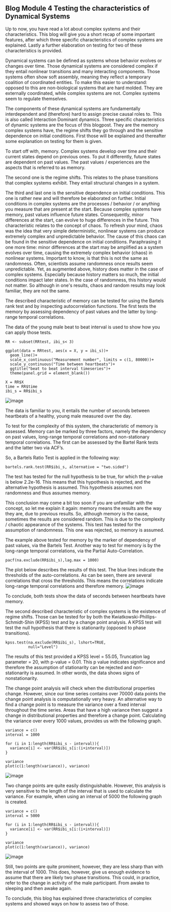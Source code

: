 ## Blog Module 4 Testing the characteristics of Dynamical Systems
Up to now, you have read a lot about complex systems and their characteristics. This blog will give you a short recap of some important features, after which three specific characteristics of complex systems are explained. Lastly a further elaboration on testing for two of these characteristics is provided. 
 
Dynamical systems can be defined as systems whose behavior evolves or changes over time. Those dynamical systems are considered complex if they entail nonlinear transitions and many interacting components. Those systems often show soft assembly, meaning they reflect a temporary coalition of coordinated entities. To make this easier to understand: opposed to this are non-biological systems that are hard molded. They are externally coordinated, while complex systems are not. Complex systems seem to regulate themselves. 
 
The components of these dynamical systems are fundamentally interdependent and (therefore) hard to assign precise causal roles to. This is also called Interaction Dominant dynamics. Three specific characteristics of dynamic systems are the focus of this blogpost. They are the memory complex systems have, the regime shifts they go through and the sensitive dependence on initial conditions. First those will be explained and thereafter some explanation on testing for them is given. 
 
To start off with, memory. Complex systems develop over time and their current states depend on previous ones. To put it differently, future states are dependent on past values. The past values / experiences are the aspects that is referred to as memory.
 
The second one is the regime shifts. This relates to the phase transitions that complex systems exhibit. They entail structural changes in a system. 
 
The third and last one is the sensitive dependence on initial conditions. This one is rather new and will therefore be elaborated on further. Initial conditions in complex systems are the processes / behavior / or anything you measure that are present at the start. Because complex systems have memory, past values influence future states. Consequently, minor differences at the start, can evolve to huge differences in the future. 
This characteristic relates to the concept of chaos. To refresh your mind, chaos was the idea that very simple deterministic, nonlinear systems can produce extremely complex and unpredictable behavior. The cause of this chaos can be found in the sensitive dependence on initial conditions. Paraphrasing it one more time: minor differences at the start may be amplified as a system evolves over time, causing the extremely complex behavior (chaos) in nonlinear systems. Important to know, is that this is not the same as randomness. Often, scientists assume randomness once results seem unpredictable. Yet, as augmented above, history does matter in the case of complex systems. Especially because history matters so much, the initial conditions impact later states. In the case of randomness, this history would not matter. So although in one's results, chaos and random results may look familiar, they are not the same. 
 
The described characteristic of memory can be tested for using the Bartels rank test and by inspecting autocorrelation functions. The first tests the memory by assessing dependency of past values and the latter by long-range temporal correlations.
 
The data of the young male beat to beat interval is used to show how you can apply those tests.


``` RR <- read.csv("RR.csv")
RR <- subset(RRtest, ibi_s< 3)

ggplot(data = RRtest, aes(x = X, y = ibi_s))+
  geom_line()+
  scale_x_continuous("Measurement number", limits = c(1, 80000))+
  scale_y_continuous("Time between heartbeats")+
  ggtitle("beat to beat interval timeseries")+
  theme(panel.grid = element_blank())

X = RR$X
time = RR$time
ibi_s = RR$ibi_s 
```
![image](https://user-images.githubusercontent.com/78364132/159040087-c3edb223-5553-4bed-9ef0-93534280f001.png)

The data is familiar to you, it entails the number of seconds between heartbeats of a healthy, young male measured over the day. 
 
To test for the complexity of this system, the characteristic of memory is assessed. Memory can be marked by three factors, namely the dependency on past values, long-range temporal correlations and non-stationary temporal correlations. The first can be assessed by the Bartel Rank tests and the latter two via ACF’s. 
 

So, a Bartels Ratio Test is applied in the following way:
 ```
 bartels.rank.test(RR$ibi_s, alternative = "two.sided")
 ```
The test has tested for the null hypothesis to be true, for which the p-value is below 2.2e-16. This means that this hypothesis is rejected, and the alternative hypothesis is assumed. This hypothesis assumes non randomness and thus assumes memory. 
 
This conclusion may come a bit too soon if you are unfamiliar with the concept, so let me explain it again: memory means the results are the way they are, due to previous results. So, although memory is the cause, sometimes the results are considered random. This is due to the complexity / chaotic appearance of the systems. This test has tested for the assumption of randomness. This one was rejected, so memory is assumed. 

 
The example above tested for memory by the marker of dependency of past values, via the Bartels Test. Another way to test for memory is by the long-range temporal correlations, via the Partial Auto-Correlation. 
```
pacf(na.exclude(RR$ibi_s),lag.max = 1000)
```

The plot below describes the results of this test. The blue lines indicate the thresholds of the auto-correlations. As can be seen, there are several correlations that cross the thresholds. This means the correlations indicate long-range temporal correlations and therefore memory. 
![image](https://user-images.githubusercontent.com/78364132/159040171-8e557c72-ccce-4adb-9fe5-604ec5f1fdbf.png)

To conclude, both tests show the data of seconds between heartbeats have memory. 

The second described characteristic of complex systems is the existence of regime shifts. Those can be tested for by both the Kwiatkowski-Phillips-Schmidt-Shin (KPSS) test and by a change point analysis. A KPSS test will test the null hypothesis that there is stationarity (opposed to phase transitions).
```
kpss.test(na.exclude(RR$ibi_s), lshort=TRUE, 
          null="Level")
```
The results of this test provided a KPSS level = 55.05, Truncation lag parameter = 20, with p-value = 0.01. This p value indicates significance and therefore the assumption of stationarity can be rejected and non-stationarity is assumed. In other words, the data shows signs of nonstationarity. 

The change point analysis will check when the distributional properties change. However, since our time series contains over 70000 data points the change point analysis is computationally very heavy. An alternative way to find a change point is to measure the variance over a fixed interval throughout the time series. Areas that have a high variance then suggest a change in distributional properties and therefore a change point. Calculating the variance over every 1000 values, provides us with the following graph. 
```
variance = c()
interval = 1000

for (i in 1:length(RR$ibi_s - interval)){
  variance[i] <- var(RR$ibi_s[i:(i+interval)])
}
  
variance
plot(c(1:length(variance)), variance)
```
![image](https://user-images.githubusercontent.com/78364132/159040222-a99a9bb8-dfd3-411b-b2e1-66fbbc61c001.png)


Two change points are quite easily distinguishable. However, this analysis is very sensitive to the length of the interval that is used to calculate the variance. For example, when using an interval of 5000 the following graph is created. 
```
variance = c()
interval = 5000

for (i in 1:length(RR$ibi_s - interval)){
  variance[i] <- var(RR$ibi_s[i:(i+interval)])
}
  
variance
plot(c(1:length(variance)), variance)
```
![image](https://user-images.githubusercontent.com/78364132/159040244-1ebac4db-9d98-4564-9e86-ab351a48c3e3.png)

Still, two points are quite prominent, however, they are less sharp than with the interval of 1000. This does, however, give us enough evidence to assume that there are likely two phase transitions. This could, in practice, refer to the change in activity of the male participant. From awake to sleeping and then awake again.

To conclude, this blog has explained three characteristics of complex systems and showed ways on how to assess two of those. 


